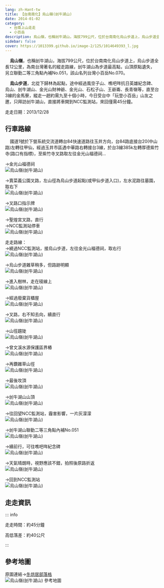 ```yaml
---
lang: zh-Hant-tw
title: 【台南南化】烏山嶺(刣牛湖山)
date: 2014-01-02
category: 
  - 台南上山走走
  - 小百岳
description: 烏山嶺，也稱刣牛湖山，海拔799公尺，位於台南南化烏山步道上，烏山步道全長12公里，為南台灣著名的縱走路線，刣牛湖山為步道最高點，山頂原點遺失，另立聯勤二等三角點內補No.051，該山名列台灣小百岳No.070。 烏山步道，北從下歸林為起點，途中經過風空子山、噍吧哖抗日英雄紀念碑、烏山、刣牛湖山、金光山財神爺、金光山、石松子山、王爺崙、長青嶺等，直至台3線的金馬寮，縱走一趟約需九至十個小時，今日受台中「玩登小百岳」山友之邀，只拜訪刣牛湖山，直接將車開到NCC監測站，來回僅需45分鐘。
sidebar: false
cover: https://1013399.github.io/image-2/125/1014649393_l.jpg
---
```


    **烏山嶺**，也稱刣牛湖山，海拔799公尺，位於台南南化烏山步道上，烏山步道全長12公里，為南台灣著名的縱走路線，刣牛湖山為步道最高點，山頂原點遺失，另立聯勤二等三角點內補No.051，該山名列台灣小百岳No.070。  

    **烏山步道**，北從下歸林為起點，途中經過風空子山、噍吧哖抗日英雄紀念碑、烏山、刣牛湖山、金光山財神爺、金光山、石松子山、王爺崙、長青嶺等，直至台3線的金馬寮，縱走一趟約需九至十個小時，今日受台中「玩登小百岳」山友之邀，只拜訪刣牛湖山，直接將車開到NCC監測站，來回僅需45分鐘。

<!-- more -->

走走日期：2013/12/28

## 行車路線
    國道1號於下營系統交流道轉台84快速道路往玉井方向，台84路底接台20(中山路)左轉往甲仙，經過玉井市區遇中華路右轉接台3線，於台3線385k左轉厚德紫竹寺(路口有指標)，至紫竹寺叉路取左往金光山福德祠...  

→金光山福德祠  
![烏山嶺(刣牛湖山)](https://1013399.github.io/image-2/125/1014649411_l.jpg)

→賣菜義公園叉路，左山徑為烏山步道起點(或甲仙步道入口)，左水泥路往墓園，取右下  
![烏山嶺(刣牛湖山)](https://1013399.github.io/image-2/125/1014649408_l.jpg)

→叉路口指示牌  
![烏山嶺(刣牛湖山)](https://1013399.github.io/image-2/125/1014649409_l.jpg)

→聖煌宮叉路，直行  
→NCC監測站停車  
![烏山嶺(刣牛湖山)](https://1013399.github.io/image-2/125/1014649337_l.jpg)  

走走路線：  
→繞過NCC監測站，接烏山步道，左往金光山福德祠，取右行  
![烏山嶺(刣牛湖山)](https://1013399.github.io/image-2/125/1014649357_l.jpg)

→烏山步道雜草稍多，但路跡明顯  
![烏山嶺(刣牛湖山)](https://1013399.github.io/image-2/125/1014649359_l.jpg)

→進入樹林，走在稜線上  
![烏山嶺(刣牛湖山)](https://1013399.github.io/image-2/125/1014649366_l.jpg)

→經過廢棄貨櫃屋  
![烏山嶺(刣牛湖山)](https://1013399.github.io/image-2/125/1014649373_l.jpg)

→叉路，右不知去向，續直行  
![烏山嶺(刣牛湖山)](https://1013399.github.io/image-2/125/1014649379_l.jpg)

→山徑趨陡  
![烏山嶺(刣牛湖山)](https://1013399.github.io/image-2/125/1014649382_l.jpg)

→曾文溪水源保護區界樁  
![烏山嶺(刣牛湖山)](https://1013399.github.io/image-2/125/1014649384_l.jpg)

→再鑽雜草山徑  
![烏山嶺(刣牛湖山)](https://1013399.github.io/image-2/125/1014649386_l.jpg)

→最後攻頂  
![烏山嶺(刣牛湖山)](https://1013399.github.io/image-2/125/1014649388_l.jpg)

→刣牛湖山山頂  
![烏山嶺(刣牛湖山)](https://1013399.github.io/image-2/125/1014649389_l.jpg)

→往回望NCC監測站，霾害影響，一片灰濛濛  
![烏山嶺(刣牛湖山)](https://1013399.github.io/image-2/125/1014649393_l.jpg)

→刣牛湖山聯勤二等三角點內補No.051  
![烏山嶺(刣牛湖山)](https://1013399.github.io/image-2/125/1014649396_l.jpg)

→續前行，可往噍吧哖紀念碑  
![烏山嶺(刣牛湖山)](https://1013399.github.io/image-2/125/1014649399_l.jpg)

→天氣晴朗時，視野應該不錯，拍照後原路折返  
![烏山嶺(刣牛湖山)](https://1013399.github.io/image-2/125/1014649402_l.jpg)

→回到NCC監測站  
![烏山嶺(刣牛湖山)](https://1013399.github.io/image-2/125/1014649405_l.jpg)

## 走走資訊

::: info

走走時間：約45分鐘

高低落差：約40公尺

:::

## 參考地圖  
原圖連結→[冬烘居部落格](http://living.donghong.info/blog/?p=626)  
![烏山嶺(刣牛湖山) 參考地圖](https://1013399.github.io/image-2/125/1014660503_l.jpg)
